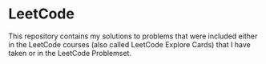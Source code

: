 # LeetCode
This repository contains my solutions to problems that were included either in the LeetCode courses (also called LeetCode Explore Cards) that I have taken or in the LeetCode Problemset.
